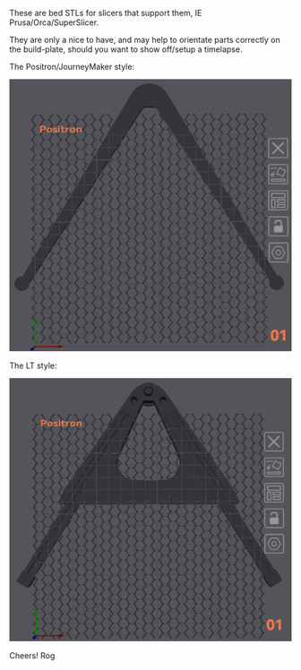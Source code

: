 These are bed STLs for slicers that support them, IE Prusa/Orca/SuperSlicer.

They are only a nice to have, and may help to orientate parts correctly on the build-plate, should you want to show off/setup a timelapse.

The Positron/JourneyMaker style:

![The_JourneyMakerPositron_OG](https://github.com/ROG-solutions/Positron/blob/main/Positron/Slicer%20bed%20STLs/Bed%20STL.png "The Positron/JourneyMaker style")

The LT style:

![The_LT Style](https://github.com/ROG-solutions/Positron/blob/main/Positron/Slicer%20bed%20STLs/LT%20bed%20model%20image.png "The Positron LT S0 style")

Cheers!
Rog
